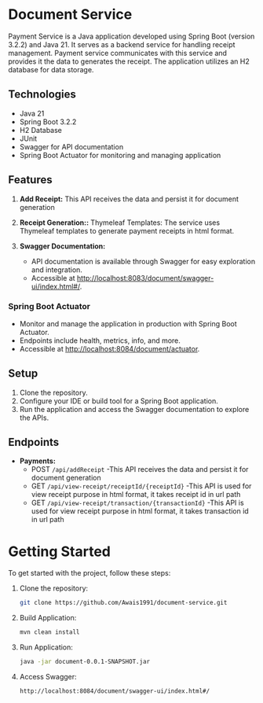 # Document Service

Payment Service is a Java application developed using Spring Boot (version 3.2.2) and Java 21. It serves as a backend service for handling receipt management. Payment service communicates with this service and provides it the data to generates the receipt. The application utilizes an H2 database for data storage.

## Technologies

- Java 21
- Spring Boot 3.2.2
- H2 Database
- JUnit
- Swagger for API documentation
- Spring Boot Actuator for monitoring and managing application

## Features

1. **Add Receipt:** This API receives the data and persist it for document generation
2. **Receipt Generation::** Thymeleaf Templates: The service uses Thymeleaf templates to generate payment receipts in html format.

4. **Swagger Documentation:**
    - API documentation is available through Swagger for easy exploration and integration.
    - Accessible at [http://localhost:8083/document/swagger-ui/index.html#/](http://localhost:8083/document/swagger-ui/index.html#/).
### Spring Boot Actuator

- Monitor and manage the application in production with Spring Boot Actuator.
- Endpoints include health, metrics, info, and more.
- Accessible at [http://localhost:8084/document/actuator](http://localhost:8084/document/actuator).

## Setup

1. Clone the repository.
2. Configure your IDE or build tool for a Spring Boot application.
3. Run the application and access the Swagger documentation to explore the APIs.


## Endpoints

- **Payments:**
    - POST `/api/addReceipt` -This API receives the data and persist it for document generation
    - GET `/api/view-receipt/receiptId/{receiptId}` -This API is used for view receipt purpose in html format, it takes receipt id in url path
    - GET `/api/view-receipt/transaction/{transactionId}` -This API is used for view receipt purpose in html format, it takes transaction id in url path
# Getting Started

To get started with the project, follow these steps:

1. Clone the repository:

   ```bash
   git clone https://github.com/Awais1991/document-service.git

2. Build Application:

   ```bash
   mvn clean install

3. Run Application:

   ```bash
   java -jar document-0.0.1-SNAPSHOT.jar

4. Access Swagger:

   ```bash
   http://localhost:8084/document/swagger-ui/index.html#/